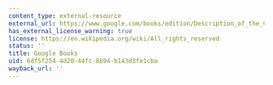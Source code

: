 ```yaml
---
content_type: external-resource
external_url: https://www.google.com/books/edition/Description_of_the_Clergy_in_Rural_Russi/3GYH_4EvWEkC?hl=en&gbpv=1
has_external_license_warning: true
license: https://en.wikipedia.org/wiki/All_rights_reserved
status: ''
title: Google Books
uid: 6df5f254-4d20-44fc-8b94-b143d3fe1cba
wayback_url: ''
---
```

